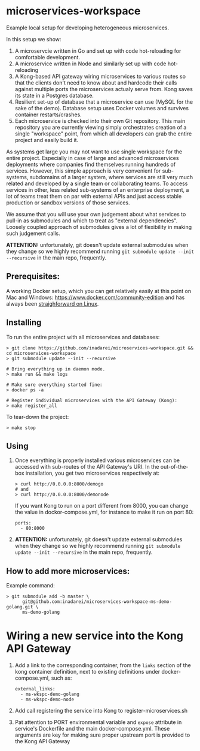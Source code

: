 # microservices-workspace
Example local setup for developing heterogeneous microservices.

In this setup we show:

1. A microservcie written in Go and set up with code hot-reloading for 
   comfortable development. 
2. A microservice written in Node and similarly set up with code hot-reloading
3. A Kong-based API gateway wiring microservices to various routes so that
   the clients don't need to know about and hardcode their calls against multiple 
   ports the microservices actualy serve from. Kong saves its state in a Postgres database.
4. Resilient set-up of database that a microservice can use (MySQL for the sake of the demo).
   Database setup uses Docker volumes and survives container restarts/crashes.
5. Each microservice is checked into their own Git repository. This main repository 
   you are currently viewing simply orchestrates creation of a single "workspace" 
   point, from which all developers can grab the entire project and easily build it.

As systems get large you may not want to use single workspace for the entire project.
Especially in case of large and advanced microservices deployments where companies find
themselves running hundreds of services. However, this simple approach is very convenient
for sub-systems, subdomains of a larger system, where services are still very much
related and developed by a single team or collaborating teams. To access services 
in other, less related sub-systems of an enterprise deployment, a lot of teams treat 
them on par with external APIs and just access stable production or sandbox versions
of those services. 

We assume that you will use your own judgement about what services to pull-in as submodules
and which to treat as "external dependencies". Loosely coupled approach of submodules
gives a lot of flexibility in making such judgement calls.

**ATTENTION:** unfortunately, git doesn't update external submodules when they change
so we highly recommend running `git submodule update --init --recursive` in the
main repo, frequently.

## Prerequisites:

A working Docker setup, which you can get relatively easily at this point 
on Mac and Windows: https://www.docker.com/community-edition and has always
been [straighforward on Linux](https://docs.docker.com/engine/installation/#platform-support-matrix).

## Installing

To run the entire project with all microservices and databases:

```
> git clone https://github.com/inadarei/microservices-workspace.git && cd microservices-workspace
> git submodule update --init --recursive

# Bring everything up in daemon mode. 
> make run && make logs

# Make sure everything started fine:
> docker ps -a

# Register individual microservices with the API Gateway (Kong):
> make register_all
```

To tear-down the project:

```
> make stop
```

## Using

1. Once everything is properly installed various microservices can be
   accessed with sub-routes of the API Gateway's URI. In the out-of-the-box
   installation, you get two microservices respectively at:

   ```
   > curl http://0.0.0.0:8000/demogo
   # and
   > curl http://0.0.0.0:8000/demonode
   ```

   If you want Kong to run on a port different from 8000, you can change
   the value in dockor-compose.yml, for instance to make it run on port 80:

   ```
   ports:
     - 80:8000
   ```

2. **ATTENTION:** unfortunately, git doesn't update external submodules when they change
so we highly recommend running `git submodule update --init --recursive` in the
main repo, frequently. 

## How to add more microservices:

Example command:

```
> git submodule add -b master \
      git@github.com:inadarei/microservices-workspace-ms-demo-golang.git \
      ms-demo-golang
```

# Wiring a new service into the Kong API Gateway

1. Add a link to the corresponding container, from the 
   `links` section of the kong container definition, next
   to existing definitions under docker-compose.yml, such as:

   ```
   external_links:
     - ms-wkspc-demo-golang
     - ms-wkspc-demo-node
   ```

2. Add call registering the service into Kong to register-microservices.sh
3. Pat attention to PORT environmental variable and `expose` attribute in service's
   Dockerfile and the main docker-compose.yml. These arguments are key for
   making sure proper upstream port is provided to the Kong API Gateway